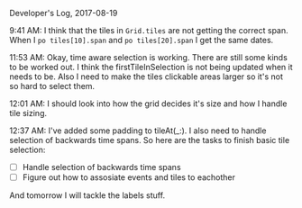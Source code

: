 Developer's Log, 2017-08-19

9:41 AM: I think that the tiles in `Grid.tiles` are not getting the correct span. When I  `po tiles[10].span` and `po tiles[20].span` I get the same dates.

11:53 AM: Okay, time aware selection is working. There are still some kinds to be worked out. I think the firstTileInSelection is not being updated when it needs to be. Also I need to make the tiles clickable areas larger so it's not so hard to select them.

12:01 AM: I should look into how the grid decides it's size and how I handle tile sizing.

12:37 AM: I've added some padding to tileAt(_:). I also need to handle selection of backwards time spans. So here are the tasks to finish basic tile selection:

- [ ] Handle selection of backwards time spans
- [ ] Figure out how to assosiate events and tiles to eachother

And tomorrow I will tackle the labels stuff.

